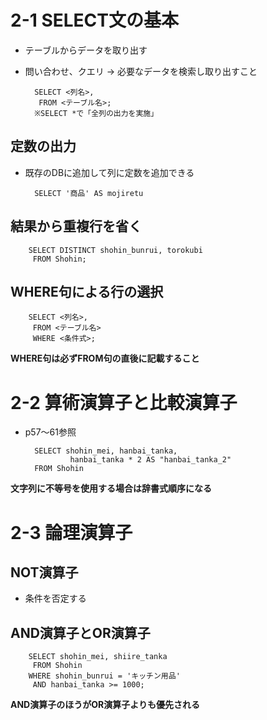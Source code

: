 # 2-1 SELECT文の基本
- テーブルからデータを取り出す
- 問い合わせ、クエリ → 必要なデータを検索し取り出すこと

        SELECT <列名>,
         FROM <テーブル名>;
        ※SELECT *で「全列の出力を実施」
## 定数の出力
- 既存のDBに追加して列に定数を追加できる

        SELECT '商品' AS mojiretu

## 結果から重複行を省く
        SELECT DISTINCT shohin_bunrui, torokubi
         FROM Shohin;

## WHERE句による行の選択
        SELECT <列名>,
         FROM <テーブル名>
         WHERE <条件式>;
**WHERE句は必ずFROM句の直後に記載すること**

# 2-2 算術演算子と比較演算子
- p57～61参照

        SELECT shohin_mei, hanbai_tanka,
                hanbai_tanka * 2 AS "hanbai_tanka_2"
        FROM Shohin

**文字列に不等号を使用する場合は辞書式順序になる**

# 2-3 論理演算子
## NOT演算子
- 条件を否定する

## AND演算子とOR演算子

        SELECT shohin_mei, shiire_tanka
         FROM Shohin
        WHERE shohin_bunrui = 'キッチン用品'
         AND hanbai_tanka >= 1000;
**AND演算子のほうがOR演算子よりも優先される**
